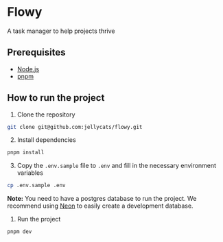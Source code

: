 # Flowy

A task manager to help projects thrive

## Prerequisites

- [Node.js](https://nodejs.org/en/)
- [pnpm](https://pnpm.io/)

## How to run the project

1. Clone the repository

```bash
git clone git@github.com:jellycats/flowy.git
```

2. Install dependencies

```bash
pnpm install
```

3. Copy the `.env.sample` file to `.env` and fill in the necessary environment variables

```bash
cp .env.sample .env
```

**Note:** You need to have a postgres database to run the project. We recommend using [Neon](https://neon.tech/) to easily create a development database.

1. Run the project

```bash
pnpm dev
```
